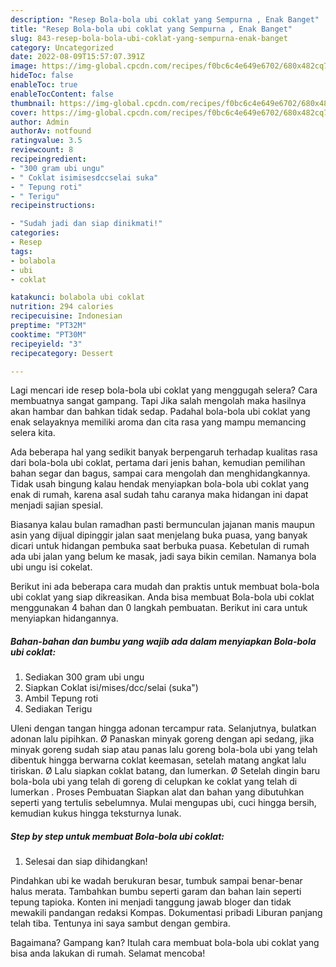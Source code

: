 ```yaml
---
description: "Resep Bola-bola ubi coklat yang Sempurna , Enak Banget"
title: "Resep Bola-bola ubi coklat yang Sempurna , Enak Banget"
slug: 843-resep-bola-bola-ubi-coklat-yang-sempurna-enak-banget
category: Uncategorized
date: 2022-08-09T15:57:07.391Z
image: https://img-global.cpcdn.com/recipes/f0bc6c4e649e6702/680x482cq70/bola-bola-ubi-coklat-foto-resep-utama.jpg
hideToc: false
enableToc: true
enableTocContent: false
thumbnail: https://img-global.cpcdn.com/recipes/f0bc6c4e649e6702/680x482cq70/bola-bola-ubi-coklat-foto-resep-utama.jpg
cover: https://img-global.cpcdn.com/recipes/f0bc6c4e649e6702/680x482cq70/bola-bola-ubi-coklat-foto-resep-utama.jpg
author: Admin
authorAv: notfound
ratingvalue: 3.5
reviewcount: 8
recipeingredient:
- "300 gram ubi ungu"
- " Coklat isimisesdccselai suka"
- " Tepung roti"
- " Terigu"
recipeinstructions:

- "Sudah jadi dan siap dinikmati!"
categories:
- Resep
tags:
- bolabola
- ubi
- coklat

katakunci: bolabola ubi coklat 
nutrition: 294 calories
recipecuisine: Indonesian
preptime: "PT32M"
cooktime: "PT30M"
recipeyield: "3"
recipecategory: Dessert

---
```



Lagi mencari ide resep bola-bola ubi coklat yang menggugah selera? Cara membuatnya sangat gampang. Tapi Jika salah mengolah maka hasilnya akan hambar dan bahkan tidak sedap. Padahal bola-bola ubi coklat yang enak selayaknya memiliki aroma dan cita rasa yang mampu memancing selera kita.


Ada beberapa hal yang sedikit banyak berpengaruh terhadap kualitas rasa dari bola-bola ubi coklat, pertama dari jenis bahan, kemudian pemilihan bahan segar dan bagus, sampai cara mengolah dan menghidangkannya. Tidak usah bingung kalau hendak menyiapkan bola-bola ubi coklat yang enak di rumah, karena asal sudah tahu caranya maka hidangan ini dapat menjadi sajian spesial.

Biasanya kalau bulan ramadhan pasti bermunculan jajanan manis maupun asin yang dijual dipinggir jalan saat menjelang buka puasa, yang banyak dicari untuk hidangan pembuka saat berbuka puasa. Kebetulan di rumah ada ubi jalan yang belum ke masak, jadi saya bikin cemilan. Namanya bola ubi ungu isi cokelat.


Berikut ini ada beberapa cara mudah dan praktis untuk membuat bola-bola ubi coklat yang siap dikreasikan. Anda bisa membuat Bola-bola ubi coklat menggunakan 4 bahan dan 0 langkah pembuatan. Berikut ini cara untuk menyiapkan hidangannya.

<!--inarticleads1-->

##### Bahan-bahan dan bumbu yang wajib ada dalam menyiapkan Bola-bola ubi coklat:

1. Sediakan 300 gram ubi ungu
1. Siapkan  Coklat isi/mises/dcc/selai (suka&#34;)
1. Ambil  Tepung roti
1. Sediakan  Terigu


Uleni dengan tangan hingga adonan tercampur rata. Selanjutnya, bulatkan adonan lalu pipihkan. Ø Panaskan minyak goreng dengan api sedang, jika minyak goreng sudah siap atau panas lalu goreng bola-bola ubi yang telah dibentuk hingga berwarna coklat keemasan, setelah matang angkat lalu tiriskan. Ø Lalu siapkan coklat batang, dan lumerkan. Ø Setelah dingin baru bola-bola ubi yang telah di goreng di celupkan ke coklat yang telah di lumerkan . Proses Pembuatan Siapkan alat dan bahan yang dibutuhkan seperti yang tertulis sebelumnya. Mulai mengupas ubi, cuci hingga bersih, kemudian kukus hingga teksturnya lunak. 

<!--inarticleads2-->

##### Step by step untuk membuat Bola-bola ubi coklat:


1. Selesai dan siap dihidangkan!

Pindahkan ubi ke wadah berukuran besar, tumbuk sampai benar-benar halus merata. Tambahkan bumbu seperti garam dan bahan lain seperti tepung tapioka. Konten ini menjadi tanggung jawab bloger dan tidak mewakili pandangan redaksi Kompas. Dokumentasi pribadi Liburan panjang telah tiba. Tentunya ini saya sambut dengan gembira. 

Bagaimana? Gampang kan? Itulah cara membuat bola-bola ubi coklat yang bisa anda lakukan di rumah. Selamat mencoba!
